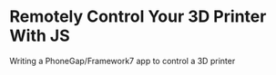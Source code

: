 # Remotely Control Your 3D Printer With JS
Writing a PhoneGap/Framework7 app to control a 3D printer
